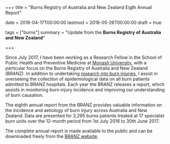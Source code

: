 +++
title = "Burns Registry of Australia and New Zealand Eigth Annual Report"

date = 2018-04-17T00:00:00
lastmod = 2018-05-26T00:00:00
draft = true

tags = ["burns"]
summary = "Update from the **Burns Registry of Australia and New Zealand**"

+++

Since July 2017, I have been working as a Research Fellow in the School of Public Health and Preventive Medicine at [Monash University](https://www.monash.edu/), with a particular focus on the Burns Registry of Australia and New Zealand (BRANZ). In addition to undertaking [research into burn injuries](/project/burninjuries/), I assist in overseeing the collection of epidemiological data on all burn patients admitted to BRANZ hospitals. Each year the BRANZ releases a report, which assists in monitoring burn injury incidence and improving our understanding of burn causation.

The eighth annual report from the BRANZ provides valuable information on the incidence and aetiology of burn injury across Australia and New Zealand. Data are presented for 3,295 burns patients treated at 17 specialist burn units over the 12-month period from 1st July 2016 to 30th June 2017. 

The complete annual report is made available to the public and can be downloaded freely from the [BRANZ website](https://branz.org/sites/default/files/BRANZ%208th%20Annual%20Report%20Jul%2016%20-%20Jun%2017_0.pdf).

